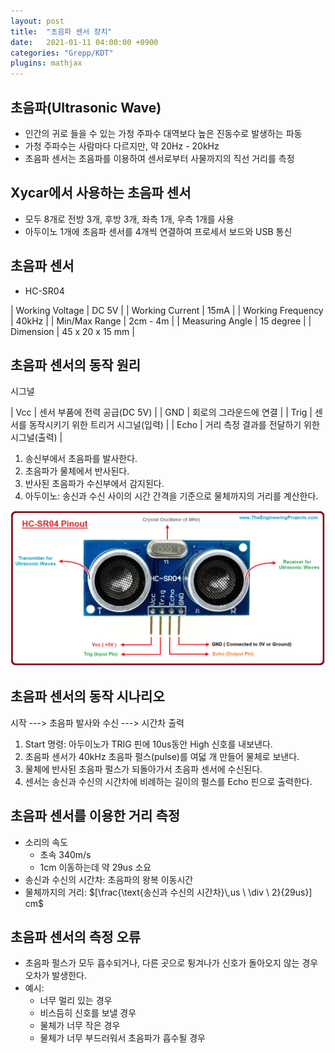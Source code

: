 ```yaml
---
layout: post
title:  "초음파 센서 장치"
date:   2021-01-11 04:00:00 +0900
categories: "Grepp/KDT"
plugins: mathjax
---
```


## 초음파(Ultrasonic Wave)

- 인간의 귀로 들을 수 있는 가청 주파수 대역보다 높은 진동수로 발생하는 파동
- 가청 주파수는 사람마다 다르지만, 약 20Hz - 20kHz
- 초음파 센서는 초음파를 이용하여 센서로부터 사물까지의 직선 거리를 측정



## Xycar에서 사용하는 초음파 센서

- 모두 8개로 전방 3개, 후방 3개, 좌측 1개, 우측 1개를 사용
- 아두이노 1개에 초음파 센서를 4개씩 연결하여 프로세서 보드와 USB 통신



## 초음파 센서

- HC-SR04

| Working Voltage | DC 5V |
| Working Current | 15mA |
| Working Frequency | 40kHz |
| Min/Max Range | 2cm - 4m |
| Measuring Angle | 15 degree |
| Dimension | 45 x 20 x 15 mm |



## 초음파 센서의 동작 원리

시그널

| Vcc | 센서 부품에 전력 공급(DC 5V) |
| GND | 회로의 그라운드에 연결 |
| Trig | 센서를 동작시키기 위한 트리거 시그널(입력) |
| Echo | 거리 측정 결과를 전달하기 위한 시그널(출력) |

1. 송신부에서 초음파를 발사한다.
2. 초음파가 물체에서 반사된다.
3. 반사된 초음파가 수신부에서 감지된다.
4. 아두이노: 송신과 수신 사이의 시간 간격을 기준으로 물체까지의 거리를 계산한다.

![HC-SR04](/assets/grepp/HC-SR04.jpg)



## 초음파 센서의 동작 시나리오

시작 ---> 초음파 발사와 수신 ---> 시간차 출력

1. Start 명령: 아두이노가 TRIG 핀에 10us동안 High 신호를 내보낸다.
2. 초음파 센서가 40kHz 초음파 펄스(pulse)를 여덟 개 만들어 물체로 보낸다.
3. 물체에 반사된 초음파 펄스가 되돌아가서 초음파 센서에 수신된다.
4. 센서는 송신과 수신의 시간차에 비례하는 길이의 펄스를 Echo 핀으로 출력한다.



## 초음파 센서를 이용한 거리 측정

- 소리의 속도
    - 초속 340m/s
    - 1cm 이동하는데 약 29us 소요
- 송신과 수신의 시간차: 초음파의 왕복 이동시간
- 물체까지의 거리: $[\frac{\text{송신과 수신의 시간차}\,us \ \div \ 2}{29us}] cm$



## 초음파 센서의 측정 오류

- 초음파 펄스가 모두 흡수되거나, 다른 곳으로 튕겨나가 신호가 돌아오지 않는 경우 오차가 발생한다.
- 예시:
    - 너무 멀리 있는 경우
    - 비스듬히 신호를 보낼 경우
    - 물체가 너무 작은 경우
    - 물체가 너무 부드러워서 초음파가 흡수될 경우
